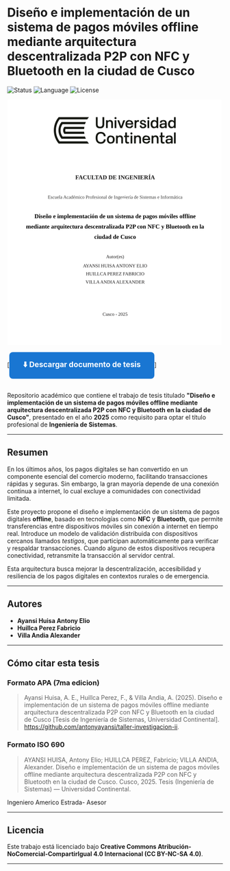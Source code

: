 # Diseño e implementación de un sistema de pagos móviles offline mediante arquitectura descentralizada P2P con NFC y Bluetooth en la ciudad de Cusco

![Status](https://img.shields.io/badge/Estado-Completada-brightgreen)
![Language](https://img.shields.io/badge/Idioma-Español-blue)
![License](https://img.shields.io/badge/Licencia-CC%20BY--NC--SA%204.0-orange)

![Portada de Investigacion](assets/portada.png)

[<a href="./DOCUMENTO%20DE%20INVESTIGACION.docx" style="display:inline-block;padding:16px 32px;background:#1976d2;color:#fff;font-size:1.25em;font-weight:bold;text-decoration:none;border-radius:8px;margin-bottom:16px;text-align:center;">⬇️ Descargar documento de tesis</a>]

Repositorio académico que contiene el trabajo de tesis titulado **"Diseño e implementación de un sistema de pagos móviles offline mediante arquitectura descentralizada P2P con NFC y Bluetooth en la ciudad de Cusco"**, presentado en el año **2025** como requisito para optar el título profesional de **Ingeniería de Sistemas**.

---

## Resumen

En los últimos años, los pagos digitales se han convertido en un componente esencial del comercio moderno, facilitando transacciones rápidas y seguras. Sin embargo, la gran mayoría depende de una conexión continua a internet, lo cual excluye a comunidades con conectividad limitada.

Este proyecto propone el diseño e implementación de un sistema de pagos digitales **offline**, basado en tecnologías como **NFC** y **Bluetooth**, que permite transferencias entre dispositivos móviles sin conexión a internet en tiempo real. Introduce un modelo de validación distribuida con dispositivos cercanos llamados *testigos*, que participan automáticamente para verificar y respaldar transacciones. Cuando alguno de estos dispositivos recupera conectividad, retransmite la transacción al servidor central.

Esta arquitectura busca mejorar la descentralización, accesibilidad y resiliencia de los pagos digitales en contextos rurales o de emergencia.

---

## Autores

- **Ayansi Huisa Antony Elio**
- **Huillca Perez Fabricio**
- **Villa Andia Alexander**


---

## Cómo citar esta tesis

### Formato APA (7ma edicion)

>Ayansi Huisa, A. E., Huillca Perez, F., & Villa Andia, A. (2025). Diseño e implementación de un sistema de pagos móviles offline mediante arquitectura descentralizada P2P con NFC y Bluetooth en la ciudad de Cusco [Tesis de Ingeniería de Sistemas, Universidad Continental]. https://github.com/antonyayansi/taller-investigacion-ii.

### Formato ISO 690

>AYANSI HUISA, Antony Elio; HUILLCA PEREZ, Fabricio; VILLA ANDIA, Alexander. Diseño e implementación de un sistema de pagos móviles offline mediante arquitectura descentralizada P2P con NFC y Bluetooth en la ciudad de Cusco. Cusco, 2025. Tesis (Ingeniería de Sistemas) — Universidad Continental.

Ingeniero Americo Estrada- Asesor

---

## Licencia

Este trabajo está licenciado bajo **Creative Commons Atribución-NoComercial-CompartirIgual 4.0 Internacional (CC BY-NC-SA 4.0)**.

---
